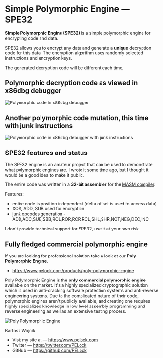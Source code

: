 # Simple Polymorphic Engine — SPE32

**Simple Polymorphic Engine (SPE32)** is a simple polymorphic engine
for encrypting code and data.

SPE32 allows you to encrypt any data and generate a **unique**
decryption code for this data. The encryption algorithm uses
randomly selected instructions and encryption keys.

The generated decryption code will be different each time.

## Polymorphic decryption code as viewed in x86dbg debugger

![Polymorphic code in x86dbg debugger](https://www.pelock.com/img/en/products/simple-polymorphic-engine/simple-polymorphic-engine-spe32-poly-engine-x86dbg-debugger-1.png)

## Another polymorphic code mutation, this time with junk instructions

![Polymorphic code in x86dbg debugger with junk instructions](https://www.pelock.com/img/en/products/simple-polymorphic-engine/simple-polymorphic-engine-spe32-poly-engine-x86dbg-debugger-junk-code-2.png)

## SPE32 features and status

The SPE32 engine is an amateur project that can be used to demonstrate what
polymorphic engines are. I wrote it some time ago, but I thought
it would be a good idea to make it public.

The entire code was written in a **32-bit assembler** for the [MASM compiler](http://www.masm32.com/).

Features:

* entire code is position independent (delta offset is used to access data)
* XOR, ADD, SUB used for encryption
* junk opcodes generation - ADD,ADC,SUB,SBB,ROL,ROR,RCR,RCL,SHL,SHR,NOT,NEG,DEC,INC

I don't provide technical support for SPE32, use it at your own risk.

## Fully fledged commercial polymorphic engine

If you are looking for professional solution take a look at our **Poly Polymorphic Engine**.

* https://www.pelock.com/products/poly-polymorphic-engine

Poly Polymorphic Engine is the **only commercial polymorphic engine** available on the market.
It's a highly specialized cryptographic solution which is used in anti-cracking software
protection systems and anti-reverse engineering systems. Due to the complicated nature of
their code, polymorphic engines aren't publicly available, and creating one requires
highly specialized knowledge in low level assembly programming and reverse engineering
as well as an extensive testing process.

![Poly Polymorphic Engine](https://www.pelock.com/img/en/products/poly-polymorphic-engine/poly-polymorphic-engine.svg)

Bartosz Wójcik

* Visit my site at — https://www.pelock.com
* Twitter — https://twitter.com/PELock
* GitHub — https://github.com/PELock